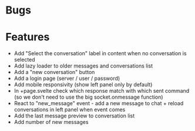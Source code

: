 # Bugs

# Features

- Add "Select the conversation" label in content when no conversation is selected
- Add lazy loader to older messages and conversations list
- Add a "new conversation" button
- Add a login page (server / user / password)
- Add mobile responsivity (show left panel only by default)
- In +page.svelte check which response match with which sent command (so we don't need to use the big socket.onmessage function)
- React to "new_message" event - add a new message to chat + reload conversations in left panel when event comes
- Add the last message preview to conversation list
- Add number of new messages
